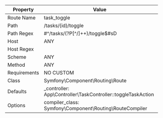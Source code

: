 | Property     | Value                                                        |
|---|---|
| Route Name   | task_toggle                                                  |
| Path         | /tasks/{id}/toggle                                           |
| Path Regex   | #^/tasks/(?P<id>[^/]++)/toggle$#sD                           |
| Host         | ANY                                                          |
| Host Regex   |                                                              |
| Scheme       | ANY                                                          |
| Method       | ANY                                                          |
| Requirements | NO CUSTOM                                                    |
| Class        | Symfony\Component\Routing\Route                              |
| Defaults     | _controller: App\Controller\TaskController::toggleTaskAction |
| Options      | compiler_class: Symfony\Component\Routing\RouteCompiler      |

